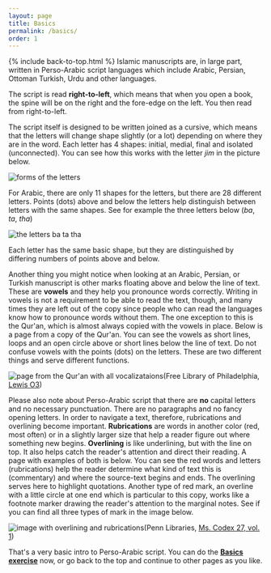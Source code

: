 ```yaml
---
layout: page
title: Basics
permalink: /basics/
order: 1
---
```

{% include back-to-top.html %}
Islamic manuscripts are, in large part, written in Perso-Arabic script languages which include Arabic, Persian, Ottoman Turkish, Urdu and other languages.

The script is read **right-to-left**, which means that when you open a book, the spine will be on the right and the fore-edge on the left. You then read from right-to-left.

The script itself is designed to be written joined as a cursive, which means that the letters will change shape slightly (or a lot) depending on where they are in the word. Each letter has 4 shapes: initial, medial, final and isolated (unconnected). You can see how this works with the letter *jim* in the picture below.

![forms of the letters](/islamicmss/assets/forms.jpg)

For Arabic, there are only 11 shapes for the letters, but there are 28 different letters. Points (dots) above and below the letters help distinguish between letters with the same shapes. See for example the three letters below (*ba*, *ta*, *tha*)

![the letters ba ta tha](/islamicmss/assets/letters.jpg)

Each letter has the same basic shape, but they are distinguished by differing numbers of points above and below.

Another thing you might notice when looking at an Arabic, Persian, or Turkish manuscript is other marks floating above and below the line of text. These are **vowels** and they help you pronounce words correctly. Writing in vowels is not a requirement to be able to read the text, though, and many times they are left out of the copy since people who can read the languages know how to pronounce words without them. The one exception to this is the Qur'an, which is almost always copied with the vowels in place. Below is a page from a copy of the Qur'an. You can see the vowels as short lines, loops and an open circle above or short lines below the line of text. Do not confuse vowels with the points (dots) on the letters. These are two different things and serve different functions.

![page from the Qur'an with all vocalizataions](http://openn.library.upenn.edu/Data/0023/lewis_o_003/data/web/7049_0008_web.jpg)(Free Library of Philadelphia, [Lewis O3](http://openn.library.upenn.edu/Data/0023/html/lewis_o_003.html))

Please also note about Perso-Arabic script that there are **no** capital letters and no necessary punctuation. There are no paragraphs and no fancy opening letters. In order to navigate a text, therefore, rubrications and overlining become important. **Rubrications** are words in another color (red, most often) or in a slightly larger size that help a reader figure out where something new begins. **Overlining** is like underlining, but with the line on top. It also helps catch the reader's attention and direct their reading. A page with examples of both is below. You can see the red words and letters (rubrications) help the reader determine what kind of text this is (commentary) and where the source-text begins and ends. The overlining serves here to highlight quotations. Another type of red mark, an overline with a little circle at one end which is particular to this copy, works like a footnote marker drawing the reader's attention to the marginal notes. See if you can find all three types of mark in the image below.

![image with overlining and rubrications](http://openn.library.upenn.edu/Data/0002/mscodex27_v1/data/web/9397_0005_web.jpg)(Penn Libraries, [Ms. Codex 27, vol. 1](http://openn.library.upenn.edu/Data/0002/html/mscodex27_v1.html))

That's a very basic intro to Perso-Arabic script. You can do the [**Basics exercise**](https://forms.gle/M66q8gTwXBcuRMtS9) now, or go back to the top and continue to other pages as you like.
